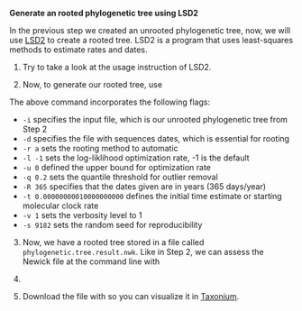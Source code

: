 <script>
import Link from "$components/Link.svelte";
import Execute from "$components/Execute.svelte";
</script>

**Generate an rooted phylogenetic tree using LSD2**

In the previous step we created an unrooted phylogenetic tree, now, we will use [LSD2](https://github.com/tothuhien/lsd2) to create a rooted tree. LSD2 is a program that uses least-squares methods to estimate rates and dates.  

1. Try <Execute command="LSD2 -help" inline /> to take a look at the usage instruction of LSD2.

2. Now, to generate our rooted tree, use <Execute command="lsd2 -i tree_file.nwk -d hiv1_dates.txt -r a -l -1 -u 0 -q 0.2 -R 365 -t 0.00000000010000000000 -v 1 -s 9182" inline /> 

The above command incorporates the following flags:

- `-i` specifies the input file, which is our unrooted phylogenetic tree from Step 2
- `-d` specifies the file with sequences dates, which is essential for rooting
- `-r a` sets the rooting method to automatic
- `-l -1` sets the log-liklihood optimization rate, -1 is the default
- `-u 0` defined the upper bound for optimization rate
- `-q 0.2` sets the quantile threshold for outlier removal
- `-R 365` specifies that the dates given are in years (365 days/year)
- `-t 0.00000000010000000000` defines the initial time estimate or starting molecular clock rate
- `-v 1` sets the verbosity level to 1
- `-s 9182` sets the random seed for reproducibility

3. Now, we have a rooted tree stored in a file called `phylogenetic.tree.result.nwk`. Like in Step 2, we can assess the Newick file at the command line with <Execute command="head -5 phylogenetic.tree.result.nwk" inline />

4. 

5. Download the file with <Execute command="download phylogenetic.tree.result.nwk" inline /> so you can visualize it in [Taxonium](https://taxonium.org/?xType=x_dist). 
